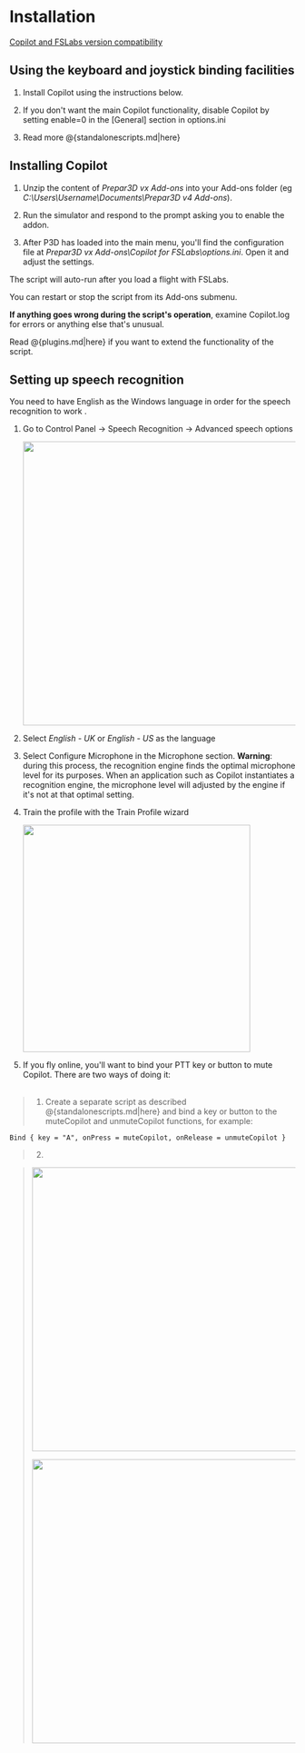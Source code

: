 # Installation

<a href="https://forums.flightsimlabs.com/index.php?/topic/25298-copilot-lua-script/&tab=comments#comment-194432">Copilot and FSLabs version compatibility</a>

## Using the keyboard and joystick binding facilities

1. Install Copilot using the instructions below.

2. If you don't want the main Copilot functionality, disable Copilot by setting enable=0 in the [General] section in options.ini

3. Read more @{standalonescripts.md|here}

## Installing Copilot

1. Unzip the content of *Prepar3D vx Add-ons* into your Add-ons folder (eg *C:\Users\Username\Documents\Prepar3D v4 Add-ons*).

2. Run the simulator and respond to the prompt asking you to enable the addon.

3. After P3D has loaded into the main menu, you'll find the configuration file at *Prepar3D vx Add-ons\Copilot for FSLabs\options.ini*. Open it and adjust the settings.

The script will auto-run after you load a flight with FSLabs.

You can restart or stop the script from its Add-ons submenu.

**If anything goes wrong during the script's operation**, examine Copilot.log for errors or anything else that's unusual.

Read @{plugins.md|here} if you want to extend the functionality of the script.

## Setting up speech recognition

You need to have English as the Windows language in order for the speech recognition to work . 

1. Go to Control Panel -> Speech Recognition -> Advanced speech options <p><img src="../img/recosetup1.jpg" width="500px"></p>

2. Select *English - UK* or *English - US* as the language

3. Select Configure Microphone in the Microphone section. **Warning**: during this process, the recognition engine finds the optimal microphone level for its purposes. When an application such as Copilot instantiates a recognition engine, the microphone level will adjusted by the engine if it's not at that optimal setting.

4. Train the profile with the Train Profile wizard <p><img src="../img/recosetup2.jpg" width="400px"></p>

5. If you fly online, you'll want to bind your PTT key or button to mute Copilot. There are two ways of doing it:<br><br>

> 1. Create a separate script as described @{standalonescripts.md|here} and bind a key or button to the muteCopilot and unmuteCopilot functions, for example:

	Bind { key = "A", onPress = muteCopilot, onRelease = unmuteCopilot }

> 2. 

> <p><img src="../img/mutekey.png" width="500px"></p> <p><img src="../img/mutebutton.png" width="500px"></p>

